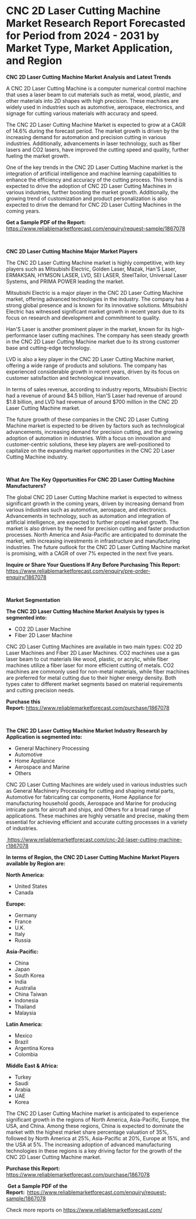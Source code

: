 <p><h1>CNC 2D Laser Cutting Machine Market Research Report Forecasted for Period from 2024 -  2031 by Market Type, Market Application, and Region</h1></p><p><strong>CNC 2D Laser Cutting Machine Market Analysis and Latest Trends</strong></p>
<p><p>A CNC 2D Laser Cutting Machine is a computer numerical control machine that uses a laser beam to cut materials such as metal, wood, plastic, and other materials into 2D shapes with high precision. These machines are widely used in industries such as automotive, aerospace, electronics, and signage for cutting various materials with accuracy and speed.</p><p>The CNC 2D Laser Cutting Machine Market is expected to grow at a CAGR of 14.6% during the forecast period. The market growth is driven by the increasing demand for automation and precision cutting in various industries. Additionally, advancements in laser technology, such as fiber lasers and CO2 lasers, have improved the cutting speed and quality, further fueling the market growth.</p><p>One of the key trends in the CNC 2D Laser Cutting Machine market is the integration of artificial intelligence and machine learning capabilities to enhance the efficiency and accuracy of the cutting process. This trend is expected to drive the adoption of CNC 2D Laser Cutting Machines in various industries, further boosting the market growth. Additionally, the growing trend of customization and product personalization is also expected to drive the demand for CNC 2D Laser Cutting Machines in the coming years.</p></p>
<p><strong>Get a Sample PDF of the Report:&nbsp;</strong> <a href="https://www.reliablemarketforecast.com/enquiry/request-sample/1867078">https://www.reliablemarketforecast.com/enquiry/request-sample/1867078</a></p>
<p>&nbsp;</p>
<p><strong>CNC 2D Laser Cutting Machine Major Market Players</strong></p>
<p><p>The CNC 2D Laser Cutting Machine market is highly competitive, with key players such as Mitsubishi Electric, Golden Laser, Mazak, Han'S Laser, ERMAKSAN, HYMSON LASER, LVD, SEI LASER, SteelTailor, Universal Laser Systems, and PRIMA POWER leading the market. </p><p>Mitsubishi Electric is a major player in the CNC 2D Laser Cutting Machine market, offering advanced technologies in the industry. The company has a strong global presence and is known for its innovative solutions. Mitsubishi Electric has witnessed significant market growth in recent years due to its focus on research and development and commitment to quality.</p><p>Han'S Laser is another prominent player in the market, known for its high-performance laser cutting machines. The company has seen steady growth in the CNC 2D Laser Cutting Machine market due to its strong customer base and cutting-edge technology.</p><p>LVD is also a key player in the CNC 2D Laser Cutting Machine market, offering a wide range of products and solutions. The company has experienced considerable growth in recent years, driven by its focus on customer satisfaction and technological innovation.</p><p>In terms of sales revenue, according to industry reports, Mitsubishi Electric had a revenue of around $4.5 billion, Han'S Laser had revenue of around $1.8 billion, and LVD had revenue of around $700 million in the CNC 2D Laser Cutting Machine market.</p><p>The future growth of these companies in the CNC 2D Laser Cutting Machine market is expected to be driven by factors such as technological advancements, increasing demand for precision cutting, and the growing adoption of automation in industries. With a focus on innovation and customer-centric solutions, these key players are well-positioned to capitalize on the expanding market opportunities in the CNC 2D Laser Cutting Machine industry.</p></p>
<p>&nbsp;</p>
<p><strong>What Are The Key Opportunities For CNC 2D Laser Cutting Machine Manufacturers?</strong></p>
<p><p>The global CNC 2D Laser Cutting Machine market is expected to witness significant growth in the coming years, driven by increasing demand from various industries such as automotive, aerospace, and electronics. Advancements in technology, such as automation and integration of artificial intelligence, are expected to further propel market growth. The market is also driven by the need for precision cutting and faster production processes. North America and Asia-Pacific are anticipated to dominate the market, with increasing investments in infrastructure and manufacturing industries. The future outlook for the CNC 2D Laser Cutting Machine market is promising, with a CAGR of over 7% expected in the next five years.</p></p>
<p><strong>Inquire or Share Your Questions If Any Before Purchasing This Report:</strong> <a href="https://www.reliablemarketforecast.com/enquiry/pre-order-enquiry/1867078">https://www.reliablemarketforecast.com/enquiry/pre-order-enquiry/1867078</a></p>
<p>&nbsp;</p>
<p><strong>Market Segmentation</strong></p>
<p><strong>The CNC 2D Laser Cutting Machine Market Analysis by types is segmented into:</strong></p>
<p><ul><li>CO2 2D Laser Machine</li><li>Fiber 2D Laser Machine</li></ul></p>
<p><p>CNC 2D Laser Cutting Machines are available in two main types: CO2 2D Laser Machines and Fiber 2D Laser Machines. CO2 machines use a gas laser beam to cut materials like wood, plastic, or acrylic, while fiber machines utilize a fiber laser for more efficient cutting of metals. CO2 machines are commonly used for non-metal materials, while fiber machines are preferred for metal cutting due to their higher energy density. Both types cater to different market segments based on material requirements and cutting precision needs.</p></p>
<p><strong>Purchase this Report:&nbsp;</strong><a href="https://www.reliablemarketforecast.com/purchase/1867078">https://www.reliablemarketforecast.com/purchase/1867078</a></p>
<p>&nbsp;</p>
<p><strong>The CNC 2D Laser Cutting Machine Market Industry Research by Application is segmented into:</strong></p>
<p><ul><li>General Machinery Processing</li><li>Automotive</li><li>Home Appliance</li><li>Aerospace and Marine</li><li>Others</li></ul></p>
<p><p>CNC 2D Laser Cutting Machines are widely used in various industries such as General Machinery Processing for cutting and shaping metal parts, Automotive for fabricating car components, Home Appliance for manufacturing household goods, Aerospace and Marine for producing intricate parts for aircraft and ships, and Others for a broad range of applications. These machines are highly versatile and precise, making them essential for achieving efficient and accurate cutting processes in a variety of industries.</p></p>
<p><a href="https://www.reliablemarketforecast.com/cnc-2d-laser-cutting-machine-r1867078">&nbsp;https://www.reliablemarketforecast.com/cnc-2d-laser-cutting-machine-r1867078</a></p>
<p><strong>In terms of Region, the CNC 2D Laser Cutting Machine Market Players available by Region are:</strong></p>
<p>
    <p> <strong> North America: </strong>
        <ul>
            <li>United States</li>
            <li>Canada</li>
        </ul>
        </p> 
    <p> <strong> Europe: </strong>
        <ul>
            <li>Germany</li>
            <li>France</li>
            <li>U.K.</li>
            <li>Italy</li>
            <li>Russia</li>
        </ul>
        </p> 
    <p> <strong> Asia-Pacific: </strong>
        <ul>
            <li>China</li>
            <li>Japan</li>
            <li>South Korea</li>
            <li>India</li>
            <li>Australia</li>
            <li>China Taiwan</li>
            <li>Indonesia</li>
            <li>Thailand</li>
            <li>Malaysia</li>
        </ul>
        </p> 
    <p> <strong> Latin America: </strong>
        <ul>
            <li>Mexico</li>
            <li>Brazil</li>
            <li>Argentina Korea</li>
            <li>Colombia</li>
        </ul>
        </p> 
    <p> <strong> Middle East & Africa: </strong>
        <ul>
            <li>Turkey</li>
            <li>Saudi</li>
            <li>Arabia</li>
            <li>UAE</li>
            <li>Korea</li>
        </ul>
    </p>
    </p>
<p><p>The CNC 2D Laser Cutting Machine market is anticipated to experience significant growth in the regions of North America, Asia-Pacific, Europe, the USA, and China. Among these regions, China is expected to dominate the market with the highest market share percentage valuation of 35%, followed by North America at 25%, Asia-Pacific at 20%, Europe at 15%, and the USA at 5%. The increasing adoption of advanced manufacturing technologies in these regions is a key driving factor for the growth of the CNC 2D Laser Cutting Machine market.</p></p>
<p><strong>Purchase this Report: </strong><a href="https://www.reliablemarketforecast.com/purchase/1867078">https://www.reliablemarketforecast.com/purchase/1867078</a></p>
<p>&nbsp;<strong>Get a Sample PDF of the Report:&nbsp;&nbsp;</strong><a href="https://www.reliablemarketforecast.com/enquiry/request-sample/1867078">https://www.reliablemarketforecast.com/enquiry/request-sample/1867078</a></p>
<p><strong></strong></p>
<p>Check more reports on <a href="https://www.reliablemarketforecast.com/">https://www.reliablemarketforecast.com/</a></p>